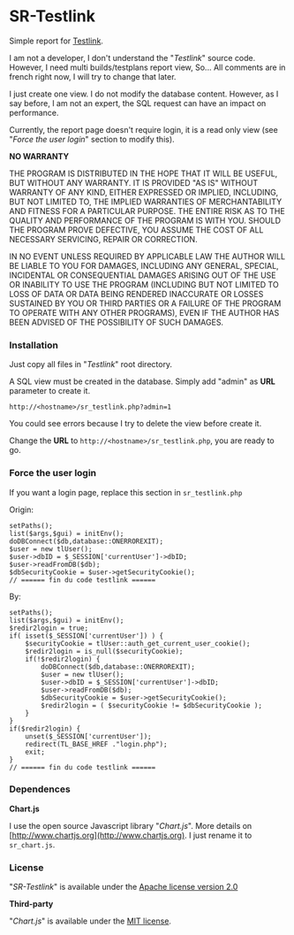 


# SR-Testlink

Simple report for [Testlink](http://www.testlink.org).

I am not a developer, I don't understand the "_Testlink_" source code. However,
I need multi builds/testplans report view, So... All comments are in french
right now, I will try to change that later.

I just create one view. I do not modify the database content. However, as I say
before, I am not an expert, the SQL request can have an impact on performance.

Currently, the report page doesn't require login, it is a read only view (see
"_Force the user login_" section to modify this).

**NO WARRANTY**

THE PROGRAM IS DISTRIBUTED IN THE HOPE THAT IT WILL BE USEFUL, BUT WITHOUT ANY
WARRANTY. IT IS PROVIDED "AS IS" WITHOUT WARRANTY OF ANY KIND, EITHER EXPRESSED
OR IMPLIED, INCLUDING, BUT NOT LIMITED TO, THE IMPLIED WARRANTIES OF
MERCHANTABILITY AND FITNESS FOR A PARTICULAR PURPOSE. THE ENTIRE RISK AS TO THE
QUALITY AND PERFORMANCE OF THE PROGRAM IS WITH YOU. SHOULD THE PROGRAM PROVE
DEFECTIVE, YOU ASSUME THE COST OF ALL NECESSARY SERVICING, REPAIR OR CORRECTION.

IN NO EVENT UNLESS REQUIRED BY APPLICABLE LAW THE AUTHOR WILL BE LIABLE TO YOU
FOR DAMAGES, INCLUDING ANY GENERAL, SPECIAL, INCIDENTAL OR CONSEQUENTIAL DAMAGES
ARISING OUT OF THE USE OR INABILITY TO USE THE PROGRAM (INCLUDING BUT NOT
LIMITED TO LOSS OF DATA OR DATA BEING RENDERED INACCURATE OR LOSSES SUSTAINED BY
YOU OR THIRD PARTIES OR A FAILURE OF THE PROGRAM TO OPERATE WITH ANY OTHER
PROGRAMS), EVEN IF THE AUTHOR HAS BEEN ADVISED OF THE POSSIBILITY OF SUCH
DAMAGES.


### Installation

Just copy all files in "_Testlink_" root directory.

A SQL view must be created in the database. Simply add "admin" as **URL**
parameter to create it.

``http://<hostname>/sr_testlink.php?admin=1``

You could see errors because I try to delete the view before create it.

Change the **URL** to ``http://<hostname>/sr_testlink.php``, you are ready to
go.


### Force the user login

If you want a login page, replace this section in ``sr_testlink.php``

Origin:
```
setPaths();
list($args,$gui) = initEnv();
doDBConnect($db,database::ONERROREXIT);
$user = new tlUser();
$user->dbID = $_SESSION['currentUser']->dbID;
$user->readFromDB($db);
$dbSecurityCookie = $user->getSecurityCookie();
// ====== fin du code testlink ======
```

By:

```
setPaths();
list($args,$gui) = initEnv();
$redir2login = true;
if( isset($_SESSION['currentUser']) ) {
	$securityCookie = tlUser::auth_get_current_user_cookie();
	$redir2login = is_null($securityCookie);
	if(!$redir2login) {
		doDBConnect($db,database::ONERROREXIT);
		$user = new tlUser();
		$user->dbID = $_SESSION['currentUser']->dbID;
		$user->readFromDB($db);
		$dbSecurityCookie = $user->getSecurityCookie();
		$redir2login = ( $securityCookie != $dbSecurityCookie );
	} 
}
if($redir2login) {
	unset($_SESSION['currentUser']);
	redirect(TL_BASE_HREF ."login.php");
	exit;
}
// ====== fin du code testlink ======
```


### Dependences

**Chart.js**

I use the open source Javascript library "_Chart.js_". More details on
[http://www.chartjs.org](http://www.chartjs.org). I just rename it to
``sr_chart.js``.


### License

"_SR-Testlink_" is available under the [Apache license version
2.0](http://www.apache.org/licenses/LICENSE-2.0.txt)

**Third-party**

"_Chart.js_" is available under the [MIT
license](http://opensource.org/licenses/MIT).



